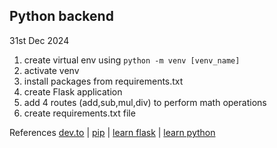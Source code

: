 ## Python backend

31st Dec 2024
1. create virtual env using `python -m venv [venv_name]`
2. activate venv
3. install packages from requirements.txt
4. create Flask application
5. add 4 routes (add,sub,mul,div) to perform math operations
6. create requirements.txt file

References
[dev.to](https://dev.to/) |
[pip](https://pypi.org/) |
[learn flask](https://www.youtube.com/watch?v=dam0GPOAvVI&t=4509s&pp=ygUTdGVjaCB3aXRoIHRpbSBmbGFzaw%3D%3D) |
[learn python](https://www.youtube.com/@NeuralNine)